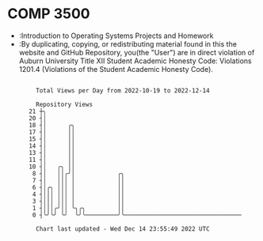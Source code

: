 # COMP 3500
- :Introduction to Operating Systems Projects and Homework
- :By duplicating, copying, or redistributing material found in this the website and GitHub Repository, you(the "User") are in direct violation of Auburn University Title XII Student Academic Honesty Code: Violations 1201.4 (Violations of the Student Academic Honesty Code).
```

        Total Views per Day from 2022-10-19 to 2022-12-14

        Repository Views
      21 ┼╮
      20 ┤│
      18 ┤│      ╭╮
      17 ┤│      ││
      15 ┤│      ││
      14 ┤│      ││
      13 ┤│      ││
      11 ┤│      ││
      10 ┤│   ╭╮ ││
       8 ┤│   ││╭╯│            ╭╮
       7 ┤│   │││ │            ││
       6 ┤│╭╮ │││ │            ││
       4 ┤│││ │││ │            ││
       3 ┤│││ │││ │            ││
       1 ┤│││╭╯││ ╰╮╭╮         ││
       0 ┤╰╯╰╯ ╰╯  ╰╯╰─────────╯╰─────────────────────────────────

        Chart last updated - Wed Dec 14 23:55:49 2022 UTC
        
```
